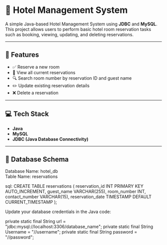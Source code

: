 # 🏨 Hotel Management System

A simple Java-based Hotel Management System using **JDBC** and **MySQL**.  
This project allows users to perform basic hotel room reservation tasks such as booking, viewing, updating, and deleting reservations.

---

## 📌 Features

- ✅ Reserve a new room
- 📄 View all current reservations
- 🔍 Search room number by reservation ID and guest name
- ✏️ Update existing reservation details
- ❌ Delete a reservation

---

## 💻 Tech Stack

- **Java**
- **MySQL**
- **JDBC (Java Database Connectivity)**

---

## 📁 Database Schema

Database Name: hotel_db  
Table Name: reservations

sql:
CREATE TABLE reservations (
    reservation_id INT PRIMARY KEY AUTO_INCREMENT,
    guest_name VARCHAR(255),
    room_number INT,
    contact_number VARCHAR(15),
    reservation_date TIMESTAMP DEFAULT CURRENT_TIMESTAMP
);


Update your database credentials in the Java code:

private static final String url = "jdbc:mysql://localhost:3306/database_name";
private static final String Username = "//username";
private static final String password = "//password";
